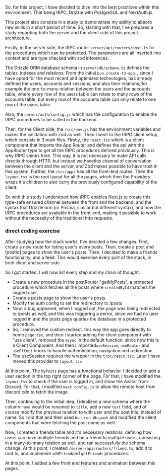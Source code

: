
So, for this project, I have decided to dive into the best practices within this environment. That being tRPC, Drizzle with PostgreSQL and NextAuth.js. 

This project also consists in a study to demonstrate my ability to absorb new skills in a short period of time. So, starting with that, I've prepared a study regarding both the server and the client side of this project architecture.

Firstly, in the server side, the tRPC router `server/api/routers/post.ts` for the procedures which can be protected. The parameters are all inserted into context and are type checked with zod inferences.  

The Drizzle ORM database schema in `server/db/schema.ts` defines the tables, indexes and relations. From the initial `bun create-t3-app-`, since I have opted for the most recent and optimized technologies, has already defined the users, accounts and sessions, and also their relations, for example the one-to-many relation between the users and the accounts table, where every row of the users table can relate to many rows of the accounts table, but every row of the accounts table can only relate to one row of the users table.

Also, the `server/auth/config.js` which has the configuration to enable the tRPC procedures to be called in the backend. 

Then, for the Client side, the `/src/env.js` has the environment variables and makes the validation with Zod as well. Then I went to the tRPC client setup, which consists in 3 main files. Firstly, the `react.tsx` which is a client component that imports the App Router and defines the api with the AppRouter type to get all the tRPC procedures defined previously. This is why tRPC shines here. This way, it is not necessary to make API calls directly through HTTP, but instead we havethis channel of conversation between the client and the server, and Zod makes possible to have trust in this system. Further, the `/src/app/` has all the front-end routes. Then the `layout.tsx` is the root layout for all the pages, which then the Providers wraps it's children to also carry the previously configured capability of the client.

So with this study I understood how tRPC enables Next.js to create this type-safe ensured channel between the front and the backend, and the syntax that Drizzle orm (or Prisma, similar but different syntax), and how the tRPC procedures are available in the front-end, making it possible to work without the necessity of the traditional http requests.

### direct coding exercise 

After studying how the stack works, I've decided a few changes. First, create a new route for listing user's every posts. Then, create a post and [postId] pages to show the user's posts. Then, I decided to make a friends functionality, and a feed. This would exercise every part of the stack, in both client and server side.

So I got started. I will now list every step and my chain of thought.

- Create a new procedure in the postRouter "getMyPosts", a protected procedure which fetches all the posts where `createdById` matches the logged user.
- Create a posts page to show the user's posts.
- Modify the auth config to set the redirectory to /posts
- Now, a bug appeared, when I logged out, the page was being redirected to /posts as well, and this was triggering a eerror, since we had no user logged in and the posts page queries the database in a protected procedure.
- So, I removed the custom redirect. this way the app goes directly to home `page.tsx`, and then I started adding the client component with "use client", removed the `async` in the default function, since now this is a Client Component. And then  i imported`useSession`, `useRouter` and `useEffect` hooks to handle authentication, navigation and redirection.
- The useSession requires the <SessionProvider /> wrapper in the `trpc/react.tsx`. Later I have moved this provider to `layout.tsx`

At this point, The `MyPosts` page has a functional behavior.  I decided to add a user section in the top right corner of the page. For that, I have modified the `layout.tsx` to check if the user is logged in, and show the Avatar from Discord. For that, I modified `next.config.js` to allow the remote host from discord cdn to fetch the image. 

Then, continuing to the initial idea, I idealized a new schema where the column `name` would be renamed to `title`, add a new `text` field, and of course modify the previous relation to with user and the post title, instead of name. So I did that and then used `bun run db:push` and modified the client components that were fetching the post name as well.

Now, I created a friends table and it's necessary relations, defining how users can have multiple friends and be a friend to multiple users, consisting in a many-to-many relation as well, and ran successfully the schema change. At this point, I  created `/server/api/routers/friend.ts`, add it to root.ts, and implement `addFriend`and  `getFriends` procedures. 

At this point, I added a few front end features and animation between this pages. 